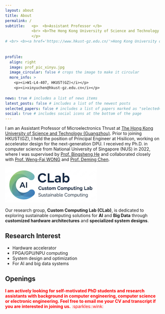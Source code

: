 ```yaml
---
layout: about
title: About
permalink: /
subtitle:   <p>  <b>Assistant Professor </b> 
            <br> <b>The Hong Kong University of Science and Technology (Guangzhou) </b>
            </p>
# <br> <b><a href='https://www.hkust-gz.edu.cn/'>Hong Kong University of Science and Technology (Guangzhou)</a> </b>             <br> <b><a href='#'>xinyuchen@hkust-gz.edu.cn</a></b>


profile:
  align: right
  image: prof_pic_xinyu.jpg
  image_circular: false # crops the image to make it circular
  more_info: >
    <p><i>W1-L4-407, HKUST(GZ)</i></p>
    <p><i>xinyuchen@hkust-gz.edu.cn</i></p>  

news: true # includes a list of news items
latest_posts: false # includes a list of the newest posts
selected_papers: false # includes a list of papers marked as "selected={true}"
social: true # includes social icons at the bottom of the page
---
```


I am an Assistant Professor of Microelectronics Thrust at [The Hong Kong University of Science and Technology (Guangzhou)](https://www.hkust-gz.edu.cn/). Prior to joining HKUST(GZ), I held the position of Principal Engineer at Hisilicon, working on accelerator design for the next-generation DPU. I received my Ph.D. in computer science from National University of Singapore (NUS) in 2022, where I was supervised by [Prof. Bingsheng He](https://www.comp.nus.edu.sg/~hebs/) and collaborated closely with [Prof. Weng-Fai WONG](https://www.comp.nus.edu.sg/~wongwf/) and [Prof. Deming Chen](https://dchen.ece.illinois.edu/). 

<img src="/assets/img/clablogo.png" alt=" " width="300"/>

Our research group, **Custom Computing Lab (CLab)**, is dedicated to exploring sustainable computing solutions for **AI** and **Big Data** through **customized hardware architectures** and **specialized system designs**. 


## Research Interest
* Hardware accelerator
* FPGA/GPU/NPU computing
* System design and optimization
* For AI and big data systems


## Openings 

<span style="color:red;">
<b>I am actively looking for self-motivated PhD students and research assistants with background in computer engineering, computer science or electronic engineering. Feel free to email me your CV and transcript if you are interested in joining us.</b> :sparkles::wink:
</span>

